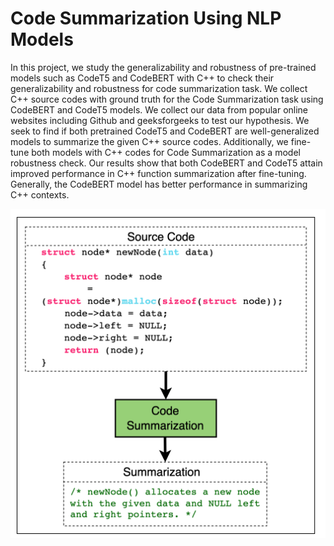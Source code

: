# Code Summarization Using NLP Models
In this project, we study the generalizability and robustness of pre-trained models such as CodeT5 and
CodeBERT with C++ to check their generalizability and robustness for code summarization task. We collect C++ source
codes with ground truth for the Code Summarization task using CodeBERT and CodeT5 models. We collect our data
from popular online websites including Github and geeksforgeeks to test our hypothesis. We seek to find if both pretrained CodeT5 and CodeBERT are well-generalized models to summarize the given C++ source codes. Additionally, we
fine-tune both models with C++ codes for Code Summarization as a model robustness check. Our results show that
both CodeBERT and CodeT5 attain improved performance in C++ function summarization after fine-tuning. Generally, the
CodeBERT model has better performance in summarizing C++ contexts.

![](https://github.com/yan-055/code-summarization-using-nlp-models/blob/main/Source%20code%20to%20text.png)
